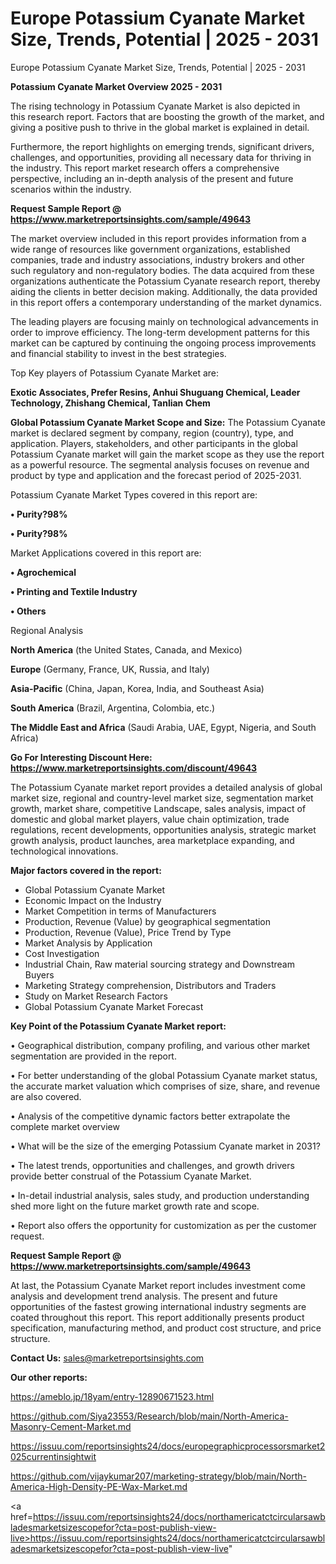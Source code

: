 # Europe Potassium Cyanate Market Size, Trends, Potential | 2025 - 2031
Europe Potassium Cyanate Market Size, Trends, Potential | 2025 - 2031

<Strong> Potassium Cyanate Market Overview 2025 - 2031</strong>

The rising technology in Potassium Cyanate Market is also depicted in this research report. Factors that are boosting the growth of the market, and giving a positive push to thrive in the global market is explained in detail.

Furthermore, the report highlights on emerging trends, significant drivers, challenges, and opportunities, providing all necessary data for thriving in the industry. This report market research offers a comprehensive perspective, including an in-depth analysis of the present and future scenarios within the industry.

<strong>Request Sample Report @ <a href=https://www.marketreportsinsights.com/sample/49643>https://www.marketreportsinsights.com/sample/49643</a></strong>

The market overview included in this report provides information from a wide range of resources like government organizations, established companies, trade and industry associations, industry brokers and other such regulatory and non-regulatory bodies. The data acquired from these organizations authenticate the Potassium Cyanate research report, thereby aiding the clients in better decision making. Additionally, the data provided in this report offers a contemporary understanding of the market dynamics.

The leading players are focusing mainly on technological advancements in order to improve efficiency. The long-term development patterns for this market can be captured by continuing the ongoing process improvements and financial stability to invest in the best strategies.

Top Key players of Potassium Cyanate Market are:

<strong>Exotic Associates, Prefer Resins, Anhui Shuguang Chemical, Leader Technology, Zhishang Chemical, Tanlian Chem</strong>

<strong><b>Global Potassium Cyanate Market Scope and Size:</b></strong>
The Potassium Cyanate market is declared segment by company, region (country), type, and application. Players, stakeholders, and other participants in the global Potassium Cyanate market will gain the market scope as they use the report as a powerful resource. The segmental analysis focuses on revenue and product by type and application and the forecast period of 2025-2031.

Potassium Cyanate Market Types covered in this report are:

<strong>•  Purity?98%

•  Purity?98%</strong>

Market Applications covered in this report are:

<strong>•  Agrochemical

•  Printing and Textile Industry

•  Others</strong> 

Regional Analysis

<strong>North America</strong> (the United States, Canada, and Mexico)

<strong>Europe</strong> (Germany, France, UK, Russia, and Italy)

<strong>Asia-Pacific</strong> (China, Japan, Korea, India, and Southeast Asia)

<strong>South America</strong> (Brazil, Argentina, Colombia, etc.)

<strong>The Middle East and Africa</strong> (Saudi Arabia, UAE, Egypt, Nigeria, and South Africa)

<strong>Go For Interesting Discount Here: <a href=https://www.marketreportsinsights.com/discount/49643>https://www.marketreportsinsights.com/discount/49643</a></strong>

The Potassium Cyanate market report provides a detailed analysis of global market size, regional and country-level market size, segmentation market growth, market share, competitive Landscape, sales analysis, impact of domestic and global market players, value chain optimization, trade regulations, recent developments, opportunities analysis, strategic market growth analysis, product launches, area marketplace expanding, and technological innovations.

<strong><b>Major factors covered in the report:</b></strong>
<ul>
  <li>Global Potassium Cyanate Market </li>
  <li>Economic Impact on the Industry</li>
  <li>Market Competition in terms of Manufacturers</li>
  <li>Production, Revenue (Value) by geographical segmentation</li>
  <li>Production, Revenue (Value), Price Trend by Type</li>
  <li>Market Analysis by Application</li>
  <li>Cost Investigation</li>
  <li>Industrial Chain, Raw material sourcing strategy and Downstream Buyers</li>
  <li>Marketing Strategy comprehension, Distributors and Traders</li>
  <li>Study on Market Research Factors</li>
  <li>Global Potassium Cyanate Market Forecast</li>
</ul>

<strong><b>Key Point of the Potassium Cyanate Market report:</b></strong>

• Geographical distribution, company profiling, and various other market segmentation are provided in the report.

• For better understanding of the global Potassium Cyanate market status, the accurate market valuation which comprises of size, share, and revenue are also covered.

• Analysis of the competitive dynamic factors better extrapolate the complete market overview

• What will be the size of the emerging Potassium Cyanate market in 2031?

• The latest trends, opportunities and challenges, and growth drivers provide better construal of the Potassium Cyanate Market.

• In-detail industrial analysis, sales study, and production understanding shed more light on the future market growth rate and scope.

• Report also offers the opportunity for customization as per the customer request.

<strong>Request Sample Report @ <a href=https://www.marketreportsinsights.com/sample/49643>https://www.marketreportsinsights.com/sample/49643</a></strong>

At last, the Potassium Cyanate Market report includes investment come analysis and development trend analysis. The present and future opportunities of the fastest growing international industry segments are coated throughout this report. This report additionally presents product specification, manufacturing method, and product cost structure, and price structure.

<strong>Contact Us:</strong>
sales@marketreportsinsights.com

<strong>Our other reports:</strong>

<a href=https://ameblo.jp/18yam/entry-12890671523.html>https://ameblo.jp/18yam/entry-12890671523.html</a>

<a href=https://github.com/Siya23553/Research/blob/main/North-America-Masonry-Cement-Market.md>https://github.com/Siya23553/Research/blob/main/North-America-Masonry-Cement-Market.md</a>

<a href=https://issuu.com/reportsinsights24/docs/europegraphicprocessorsmarket2025currentinsightwit>https://issuu.com/reportsinsights24/docs/europegraphicprocessorsmarket2025currentinsightwit</a>

<a href=https://github.com/vijaykumar207/marketing-strategy/blob/main/North-America-High-Density-PE-Wax-Market.md>https://github.com/vijaykumar207/marketing-strategy/blob/main/North-America-High-Density-PE-Wax-Market.md</a>

<a href=https://issuu.com/reportsinsights24/docs/northamericatctcircularsawbladesmarketsizescopefor?cta=post-publish-view-live>https://issuu.com/reportsinsights24/docs/northamericatctcircularsawbladesmarketsizescopefor?cta=post-publish-view-live</a>"

